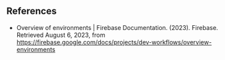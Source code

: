 ## References

- Overview of environments | Firebase Documentation. (2023). Firebase. Retrieved August 6, 2023, from https://firebase.google.com/docs/projects/dev-workflows/overview-environments

